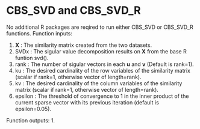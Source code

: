 # CBS_SVD and CBS_SVD_R
No additional R packages are reqired to run either CBS_SVD or CBS_SVD_R functions.
Function inputs:
  1. **X** : The similarity matrix created from the two datasets.
  2. SVDx : The sigular value decomposition results on **X** from the base R funtion svd().
  3. rank : The number of sigular vectors in each **u** and **v** (Default is rank=1).
  4. ku : The desired cardinality of the row variables of the similarity matrix (scalar if rank=1, otherwise vector of length=rank).
  5. kv : The desired cardinality of the column variables of the similarity matrix (scalar if rank=1, otherwise vector of length=rank).
  6. epsilon : The threshold of convergence to 1 in the inner product of the current sparse vector with its previous iteration (default is epsilon=0.05). 


Function outputs:
  1. 
